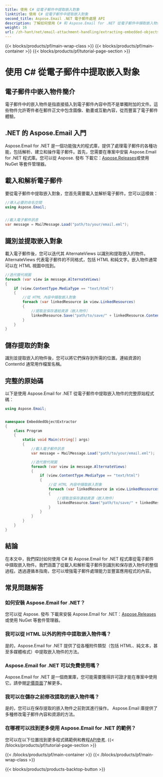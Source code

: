 ```yaml
---
title: 使用 C# 從電子郵件中提取嵌入對象
linktitle: 使用 C# 從電子郵件中提取嵌入對象
second_title: Aspose.Email .NET 電子郵件處理 API
description: 了解如何使用 C# 和 Aspose.Email for .NET 從電子郵件中擷取嵌入物件。帶有程式碼範例的分步指南。
weight: 16
url: /zh-hant/net/email-attachment-handling/extracting-embedded-objects-from-email-with-csharp/
---
```


{{< blocks/products/pf/main-wrap-class >}}
{{< blocks/products/pf/main-container >}}
{{< blocks/products/pf/tutorial-page-section >}}

# 使用 C# 從電子郵件中提取嵌入對象


## 電子郵件中嵌入物件簡介

電子郵件中的嵌入物件是指直接插入到電子郵件內容中而不是單獨附加的文件。這些物件允許寄件者在郵件正文中包含圖像、動畫或互動內容，從而豐富了電子郵件體驗。

## .NET 的 Aspose.Email 入門

 Aspose.Email for .NET 是一個功能強大的程式庫，提供了處理電子郵件的各種功能，包括解析、建立和操作電子郵件。首先，您需要在專案中安裝 Aspose.Email for .NET 程式庫。您可以從 Aspose. 發布 下載它：[Aspose.Releases](https://releases.aspose.com/email/net/)或使用 NuGet 等套件管理器。

## 載入和解析電子郵件

要從電子郵件中提取嵌入對象，您首先需要載入並解析電子郵件。您可以這樣做：

```csharp
//導入必要的命名空間
using Aspose.Email;


//載入電子郵件訊息
var message = MailMessage.Load("path/to/your/email.eml");
```

## 識別並提取嵌入對象

載入電子郵件後，您可以迭代其 AlternateViews 以識別和提取嵌入的物件。 AlternateViews 代表電子郵件的不同格式，包括 HTML 和純文字。嵌入物件通常可以在 HTML 視圖中找到。

```csharp
//迭代替代視圖
foreach (var view in message.AlternateViews)
{
    if (view.ContentType.MediaType == "text/html")
    {
        //從 HTML 內容中擷取嵌入對象
        foreach (var linkedResource in view.LinkedResources)
        {
            //提取並保存連結資源（嵌入物件）
            linkedResource.Save("path/to/save/" + linkedResource.ContentId);
        }
    }
}
```

## 儲存提取的對象

識別並提取嵌入的物件後，您可以將它們保存到所需的位置。連結資源的 ContentId 通常用作檔案名稱。

## 完整的原始碼

以下是使用 Aspose.Email for .NET 從電子郵件中提取嵌入物件的完整原始程式碼：

```csharp
using Aspose.Email;


namespace EmbeddedObjectExtractor
{
    class Program
    {
        static void Main(string[] args)
        {
            //載入電子郵件訊息
            var message = MailMessage.Load("path/to/your/email.eml");

            //迭代替代視圖
            foreach (var view in message.AlternateViews)
            {
                if (view.ContentType.MediaType == "text/html")
                {
                    //從 HTML 內容中擷取嵌入對象
                    foreach (var linkedResource in view.LinkedResources)
                    {
                        //提取並保存連結資源（嵌入物件）
                        linkedResource.Save("path/to/save/" + linkedResource.ContentId);
                    }
                }
            }
        }
    }
}
```

## 結論

在本文中，我們探討如何使用 C# 和 Aspose.Email for .NET 程式庫從電子郵件中擷取嵌入物件。我們涵蓋了從載入和解析電子郵件到識別和保存嵌入物件的整個過程。透過遵循本指南，您可以增強電子郵件處理能力並豐富應用程式的內容。

## 常見問題解答

### 如何安裝 Aspose.Email for .NET？

您可以從 Aspose. 發布 下載來安裝 Aspose.Email for .NET：[Aspose.Releases](https://releases.aspose.com/email/net/)或使用 NuGet 等套件管理器。 

### 我可以從 HTML 以外的附件中提取嵌入物件嗎？

是的，Aspose.Email for .NET 提供了從各種附件類型（包括 HTML、純文本，甚至多媒體格式）中提取嵌入物件的方法。

### Aspose.Email for .NET 可以免費使用嗎？

 Aspose.Email for .NET 是一個商業庫，您可能需要獲得許可證才能在專案中使用它。請參閱[定價頁面](https://purchase.aspose.com/pricing/email/net)了解更多。

### 我可以在儲存之前修改提取的嵌入物件嗎？

是的，您可以在保存提取的嵌入物件之前對其進行操作。 Aspose.Email 庫提供了多種修改電子郵件內容和資源的方法。

### 在哪裡可以找到更多使用 Aspose.Email for .NET 的範例？

您可以在以下位置找到更多程式碼範例和教程[API參考](https://reference.aspose.com/email/net/). 
{{< /blocks/products/pf/tutorial-page-section >}}

{{< /blocks/products/pf/main-container >}}
{{< /blocks/products/pf/main-wrap-class >}}

{{< blocks/products/products-backtop-button >}}
